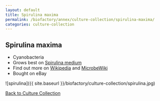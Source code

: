```yaml
---
layout: default
title: Spirulina maxima
permalink: /biofactory/annex/culture-collection/spirulina-maxima/
categories: culture-collection
---
```


## Spirulina maxima

* Cyanobacteria
* Grows best on [Spirulina medium](/biofactory/annex/cultivation-media/spirulina-medium/)
* Find out more on [Wikipedia](http://en.wikipedia.org/wiki/Spirulina_%28genus%29) and [MicrobeWiki](https://microbewiki.kenyon.edu/index.php/Spirulina)
* Bought on eBay

![spirulina]({{ site.baseurl }}/biofactory/culture-collection/spirulina.jpg) 

[Back to Culture Collection](/biofactory/annex/culture-collection/)
